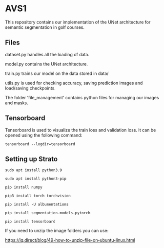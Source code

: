 # AVS1 

This repository contains our implementation of the UNet architecture for semantic segmentation in golf courses.

## Files

dataset.py handles all the loading of data.

model.py contains the UNet architecture.

train.py trains our model on the data stored in data/

utils.py is used for checking accuracy, saving prediction images and load/saving checkpoints.

The folder 'file_management' contains python files for managing our images and masks.

## Tensorboard
Tensorboard is used to visualize the train loss and validation loss.
It can be opened using the following command:
```
tensorboard --logdir=tensorboard
```

## Setting up Strato
```
sudo apt install python3.9
```
```
sudo apt install python3-pip
```
```
pip install numpy
```
```
pip3 install torch torchvision
```
```
pip install -U albumentations
```
```
pip install segmentation-models-pytorch
```
```
pip install tensorboard
```

If you need to unzip the image folders you can use:

https://iq.direct/blog/49-how-to-unzip-file-on-ubuntu-linux.html
